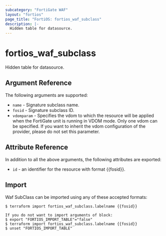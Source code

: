 ```yaml
---
subcategory: "FortiGate WAF"
layout: "fortios"
page_title: "FortiOS: fortios_waf_subclass"
description: |-
  Hidden table for datasource.
---
```


# fortios_waf_subclass
Hidden table for datasource.

## Argument Reference

The following arguments are supported:

* `name` - Signature subclass name.
* `fosid` - Signature subclass ID.
* `vdomparam` - Specifies the vdom to which the resource will be applied when the FortiGate unit is running in VDOM mode. Only one vdom can be specified. If you want to inherit the vdom configuration of the provider, please do not set this parameter.


## Attribute Reference

In addition to all the above arguments, the following attributes are exported:
* `id` - an identifier for the resource with format {{fosid}}.

## Import

Waf SubClass can be imported using any of these accepted formats:
```
$ terraform import fortios_waf_subclass.labelname {{fosid}}

If you do not want to import arguments of block:
$ export "FORTIOS_IMPORT_TABLE"="false"
$ terraform import fortios_waf_subclass.labelname {{fosid}}
$ unset "FORTIOS_IMPORT_TABLE"
```
